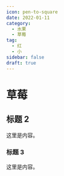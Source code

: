 ```yaml
---
icon: pen-to-square
date: 2022-01-11
category:
  - 水果
  - 草莓
tag:
  - 红
  - 小
sidebar: false
draft: true
---
```


# 草莓

## 标题 2

这里是内容。

### 标题 3

这里是内容。
